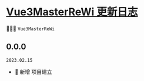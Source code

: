 # <a href="" target="_blank">Vue3MasterReWi 更新日志</a>

🎉🎉🔥 `Vue3MasterReWi` 

## 0.0.0

`2023.02.15`

- 🎉 新增 项目建立
